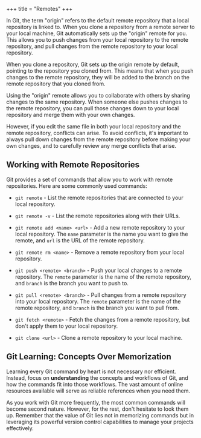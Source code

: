 +++
title = "Remotes"
+++

In Git, the term "origin" refers to the default remote repository that a local repository is linked to.
When you clone a repository from a remote server to your local machine,
Git automatically sets up the "origin" remote for you. This allows you to push changes from your local repository to the remote repository,
and pull changes from the remote repository to your local repository.

When you clone a repository,
Git sets up the origin remote by default,
pointing to the repository you cloned from.
This means that when you push changes to the remote repository,
they will be added to the branch on the remote repository that you cloned from.

Using the "origin" remote allows you to collaborate with others by sharing changes to the same repository.
When someone else pushes changes to the remote repository,
you can pull those changes down to your local repository
and merge them with your own changes.

However, if you edit the same file in
both your local repository and the remote repository,
conflicts can arise.
To avoid conflicts,
it's important to always pull down changes
from the remote repository
before making your own changes,
and to carefully review any merge conflicts that arise.

## Working with Remote Repositories

Git provides a set of commands that allow you to work with remote repositories. Here are some commonly used commands:

- `git remote` - List the remote repositories that are connected to your local repository.

- `git remote -v` - List the remote repositories along with their URLs.

- `git remote add <name> <url>` - Add a new remote repository to your local repository. The `name` parameter is the name you want to give the remote, and `url` is the URL of the remote repository.

- `git remote rm <name>` - Remove a remote repository from your local repository.

- `git push <remote> <branch>` - Push your local changes to a remote repository. The `remote` parameter is the name of the remote repository, and `branch` is the branch you want to push to.

- `git pull <remote> <branch>` - Pull changes from a remote repository into your local repository. The `remote` parameter is the name of the remote repository, and `branch` is the branch you want to pull from.

- `git fetch <remote>` - Fetch the changes from a remote repository, but don't apply them to your local repository.

- `git clone <url>` - Clone a remote repository to your local machine.

## Git Learning: Concepts Over Memorization

Learning every Git command by heart is not necessary nor efficient.
Instead, focus on **understanding** the concepts and workflows of Git,
and how the commands fit into those workflows.
The vast amount of online resources available will serve as
reliable references when you need them.

As you work with Git more frequently,
the most common commands will become second nature.
However, for the rest, don't hesitate to look them up.
Remember that the value of Git lies not in memorizing commands
but in leveraging its powerful version control capabilities
to manage your projects effectively.
